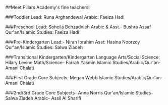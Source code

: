 ##Meet Pillars Academy's fine teachers!

###Toddler
Lead: Runa Arghandewal
Arabic: Faeiza Hadi

###Preschool 
Lead: Soheila Behzadnieh
Arabic & Asst.- Bushra Assaf
Qur'an/Islamic Studies: Faeiza Hadi

###Pre-Kindergarten 
Lead:- Niran Ibrahim
Asst: Hasina Noorzoy
Qur'an/Islamic Studies: Salwa Ziadeh

###Transitional Kindergarten/Kindergarten
Language Arts/Social Science: HiIary Levine
Math/Science- Farrah Yasmin
Islamic Studies/Arabic/Qur'an- Amani Chalati

###First Grade
Core Subjects: Megan Webb
Islamic Studies/Arabic/Qur'an- Amani Chalati

###2nd/3rd Grade 
Core Subjects- Anna Norris
Qur'an/Islamic Studies- Salwa Ziadeh
Arabic- Assil Al Sharifi
